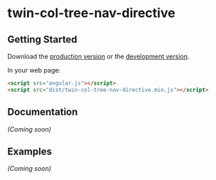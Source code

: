 # twin-col-tree-nav-directive 



## Getting Started

Download the [production version][min] or the [development version][max].

[min]: https://raw.github.com/joelbinn/jquery-twin-col-tree-nav-directive/master/dist/angular-twin-col-tree-nav-directive.min.js
[max]: https://raw.github.com/joelbinn/jquery-twin-col-tree-nav-directive/master/dist/angular-twin-col-tree-nav-directive.js

In your web page:

```html
<script src="angular.js"></script>
<script src="dist/twin-col-tree-nav-directive.min.js"></script>
```

## Documentation
_(Coming soon)_

## Examples
_(Coming soon)_

